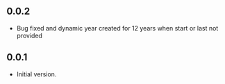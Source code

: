 ## 0.0.2
- Bug fixed and dynamic year created for 12 years when start or last not provided

## 0.0.1
- Initial version.
